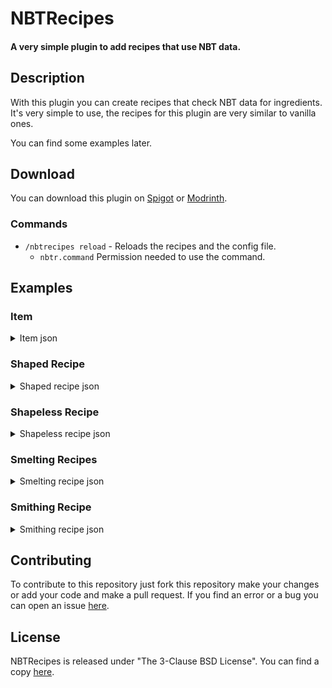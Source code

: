 # NBTRecipes

#### A very simple plugin to add recipes that use NBT data.

## Description

With this plugin you can create recipes that check NBT data for ingredients.
It's very simple to use, the recipes for this plugin are very similar to vanilla ones.

You can find some examples later.

## Download

You can download this plugin on [Spigot](https://www.spigotmc.org/resources/vanilla-towns.90837/) or [Modrinth](https://modrinth.com/plugin/nbtrecipes).


### Commands
* `/nbtrecipes reload` - Reloads the recipes and the config file.
    * `nbtr.command` Permission needed to use the command.

## Examples

### Item
<details>
<summary>Item json</summary>

```json
{
  "material": "minecraft:stone",
  "amount": 4,
  "name": "&bStone",
  "lore": [
    "&bThis is the first line",
    "&bThis is the second line"
  ],
  "nbt": "{CustomModelData:1}"
}
```

This is tha object that represents an item in the recipes, it can be used as an ingredient or as a result.
The majority of these fields are optional, the only one needed is the material.

</details>

### Shaped Recipe
<details>
  <summary>Shaped recipe json</summary>

```json
{
  "type": "crafting_shaped",
  "pattern": [
    "rrr",
    "gcg",
    "ppp"
  ],
  "key": {
    "r": {
      "material": "redstone"
    },
    "g": {
      "material": "glowstone_dust"
    },
    "p": {
      "material": "gunpowder"
    },
    "c": {
      "material": "knowledge_book",
      "nbt": "{CustomModelData: 1}"
    }
  },
  "result": {
    "material": "knowledge_book",
    "amount": 1,
    "name": "Mixed Powder",
    "lore": [
      "A mixture of gunpowder, glowstone and redstone",
      "that can be used to craft something"
    ],
    "nbt": "{CustomModelData: 2}"
  }
}
```

This can also be 2x2.

</details>

### Shapeless Recipe
<details>
  <summary>Shapeless recipe json</summary>

```json
{
  "type": "crafting_shapeless",
  "ingredients": [
    {
      "material": "redstone"
    },
    {
      "material": "glowstone_dust"
    },
    {
      "material": "gunpowder"
    }
  ],
  "result": {
    "material": "diamond"
  }
}
```

</details>

### Smelting Recipes
<details>
  <summary>Smelting recipe json</summary>

```json
{
  "type": "smelting",
  "input": {
    "material": "crimson_stem"
  },
  "result": {
    "material": "charcoal"
  },
  "experience": 0.7,
  "cooking_time": 200
}
```

This can be used for smelting, blasting, smoking and campfire cooking.
The classic furnace has type `smelting`, the blast furnace has type `blasting`, the smoker has type `smoking` and the campfire has type `campfire_cooking`.

`experience` and `cooking_time` are optional.

</details>

### Smithing Recipe
<details>
  <summary>Smithing recipe json</summary>

```json
{
  "type": "smithing",
  "base": {
    "material": "diamond_sword"
  },
  "addition": {
    "material": "nether_star"
  },
  "result": {
    "material": "netherite_sword",
    "nbt": "{CustomModelData: 5}"
  }
}
```

</details>

## Contributing

To contribute to this repository just fork this repository make your changes or add your code and make a pull request.
If you find an error or a bug you can open an issue [here](https://github.com/LoreSchaeffer/NBTRecipes/issues).

## License

NBTRecipes is released under "The 3-Clause BSD License". You can find a copy [here](https://github.com/LoreSchaeffer/NBTRecipes/blob/master/LICENSE).
